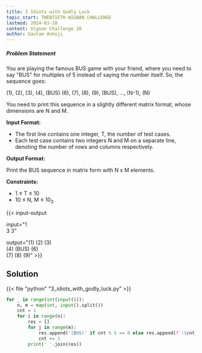```yaml
---
title: 3 Idiots with Godly Luck
topic_start: TWENTIETH WIGNAN CHALLENGE
lastmod: 2024-03-10
contest: Vignan Challenge 20
author: Gautam Ankoji
---
```


##### Problem Statement

You are playing the famous BUS game with your friend, where you need to say "BUS" for multiples of 5 instead of saying the number itself. So, the sequence goes:

(1), (2), (3), (4), (BUS) (6), (7), (8), (9), (BUS), ..., (N-1), (N)

You need to print this sequence in a slightly different matrix format, whose dimensions are N and M.

**Input Format:**

* The first line contains one integer, T, the number of test cases.
* Each test case contains two integers N and M on a separate line, denoting the number of rows and columns respectively.

**Output Format:**

Print the BUS sequence in matrix form with N x M elements.

**Constraints:**

* 1 ≤ T ≤ 10
* 10 ≤ N, M ≤ 10<sub>3</sub>

{{< input-output

input="1</br>3 3"

output="(1) (2) (3)</br>(4) (BUS) (6)</br>(7) (8) (9)" >}}

## Solution

<!-- **Approach:** -->

{{< file "python" "3_idiots_with_godly_luck.py" >}}

```py
for _ in range(int(input())):
    n, m = map(int, input().split())
    cnt = 1
    for i in range(n):
        res = []
        for j in range(m):
            res.append('(BUS)' if cnt % 5 == 0 else res.append(f'({cnt})'))
            cnt += 1
        print(' '.join(res))
```
